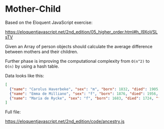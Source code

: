 # Mother-Child

Based on the Eloquent JavaScript exercise:

https://eloquentjavascript.net/2nd_edition/05_higher_order.html#h_I9XoVSLsTV

Given an Array of person objects should calculate the average difference between mothers and their children.

Further phase is improving the computational complexity from `O(n^2)` to `O(n)` by using a hash table.

Data looks like this:

```json
[
  {"name": "Carolus Haverbeke", "sex": "m", "born": 1832, "died": 1905, "father": "Carel Haverbeke", "mother": "Maria van Brussel"},
  {"name": "Emma de Milliano", "sex": "f", "born": 1876, "died": 1956, "father": "Petrus de Milliano", "mother": "Sophia van Damme"},
  {"name": "Maria de Rycke", "sex": "f", "born": 1683, "died": 1724, "father": "Frederik de Rycke", "mother": "Laurentia van Vlaenderen"}
]
```

Full file:

https://eloquentjavascript.net/2nd_edition/code/ancestry.js